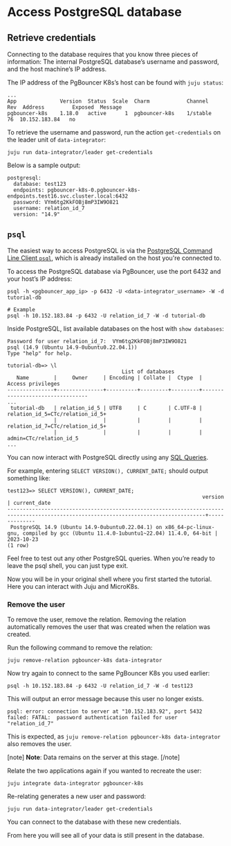 # Access PostgreSQL database

## Retrieve credentials

Connecting to the database requires that you know three pieces of information: The internal PostgreSQL database’s username and password, and the host machine’s IP address.

The IP address of the PgBouncer K8s’s host can be found with `juju status`:

```shell
...
App              Version  Status  Scale  Charm            Channel    Rev  Address         Exposed  Message
pgbouncer-k8s    1.18.0   active      1  pgbouncer-k8s    1/stable    76  10.152.183.84   no   
```

To retrieve the username and password, run the action `get-credentials` on the leader unit of `data-integrator`:

```shell
juju run data-integrator/leader get-credentials
```

Below is a sample output:

```shell
postgresql:
  database: test123
  endpoints: pgbouncer-k8s-0.pgbouncer-k8s-endpoints.test16.svc.cluster.local:6432
  password: VYm6tg2KkFOBj8mP3IW9O821
  username: relation_id_7
  version: "14.9"
```



## `psql`

The easiest way to access PostgreSQL is via the [PostgreSQL Command Line Client `psql`](https://www.postgresql.org/docs/14/app-psql.html), which is already installed on the host you're connected to.

To access the PostgreSQL database via PgBouncer, use the port 6432 and your host’s IP address:

```shell
psql -h <pgbouncer_app_ip> -p 6432 -U <data-integrator_username> -W -d tutorial-db

# Example
psql -h 10.152.183.84 -p 6432 -U relation_id_7 -W -d tutorial-db
```

Inside PostgreSQL, list available databases on the host with `show databases`:

```
Password for user relation_id_7:  VYm6tg2KkFOBj8mP3IW9O821
psql (14.9 (Ubuntu 14.9-0ubuntu0.22.04.1))
Type "help" for help.

tutorial-db=> \l
                                     List of databases
   Name        |     Owner     | Encoding | Collate |  Ctype  |        Access privileges        
---------------+---------------+----------+---------+---------+---------------------------------
...
 tutorial-db   | relation_id_5 | UTF8     | C       | C.UTF-8 | relation_id_5=CTc/relation_id_5+
               |               |          |         |         | relation_id_7=CTc/relation_id_5+
               |               |          |         |         | admin=CTc/relation_id_5
...
```

You can now interact with PostgreSQL directly using any [SQL Queries](https://www.postgresql.org/docs/14/sql-syntax.html).

For example, entering `SELECT VERSION(), CURRENT_DATE;` should output something like:

```
test123=> SELECT VERSION(), CURRENT_DATE;
                                                               version                                                                | current_date 
--------------------------------------------------------------------------------------------------------------------------------------+--------------
 PostgreSQL 14.9 (Ubuntu 14.9-0ubuntu0.22.04.1) on x86_64-pc-linux-gnu, compiled by gcc (Ubuntu 11.4.0-1ubuntu1~22.04) 11.4.0, 64-bit | 2023-10-23
(1 row)
```


Feel free to test out any other PostgreSQL queries. When you’re ready to leave the psql shell, you can just type exit.

Now you will be in your original shell where you first started the tutorial. Here you can interact with Juju and MicroK8s.

### Remove the user

To remove the user, remove the relation. Removing the relation automatically removes the user that was created when the relation was created. 

Run the following command to remove the relation:
```shell
juju remove-relation pgbouncer-k8s data-integrator
```

Now try again to connect to the same PgBouncer K8s you used earlier:
```shell
psql -h 10.152.183.84 -p 6432 -U relation_id_7 -W -d test123
```

This will output an error message because this user no longer exists.
```shell
psql: error: connection to server at "10.152.183.92", port 5432 failed: FATAL:  password authentication failed for user "relation_id_7"
```
This is expected, as `juju remove-relation pgbouncer-k8s data-integrator` also removes the user.

[note]
**Note**: Data remains on the server at this stage.
[/note]

Relate the two applications again if you wanted to recreate the user:
```shell
juju integrate data-integrator pgbouncer-k8s
```
Re-relating generates a new user and password:
```shell
juju run data-integrator/leader get-credentials
```
You can connect to the database with these new credentials.

From here you will see all of your data is still present in the database.